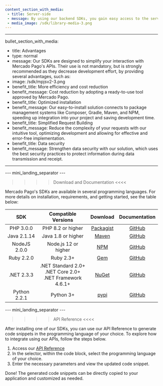 ```yaml
---
content_section_with_media: 
 - title: Server-side
 - message: By using our backend SDKs, you gain easy access to the server-side functionalities of our solutions. This allows you to create and check the status of different transactions, integrate payments via card and other methods, as well as perform refunds or chargebacks.
 - media_image: /sdk/library-media-3.png
---
```


---
bullet_section_with_media: 
 - title: Advantages
 - type: normal
 - message: Our SDKs are designed to simplify your interaction with Mercado Pago's APIs. Their use is not mandatory, but is strongly recommended as they decrease development effort, by providing several advantages, such as:
 - image: /sdk/mpjsv2-3.png
 - benefit_title: More efficiency and cost reduction
 - benefit_message: Cost reduction by adopting a ready-to-use tool approved by Mercado Pago.
 - benefit_title: Optimized installation
 - benefit_message: Our easy-to-install solution connects to package management systems like Composer, Gradle, Maven, and NPM, speeding up integration into your project and saving development time.
 - benefit_title: Simplified Request Building
 - benefit_message: Reduce the complexity of your requests with our intuitive tool, optimizing development and allowing for effective and error-free implementation.
 - benefit_title: Data security
 - benefit_message: Strengthen data security with our solution, which uses the best security practices to protect information during data transmission and receipt.
---

--- mini_landing_separator ---

>>>> Download and Documentation <<<<

Mercado Pago's SDKs are available in several programming languages. For more details on installation, requirements, and getting started, see the table below:

|      SDK      |                    Compatible Versions                    |  Download | Documentation |
|:-------------:|:---------------------------------------------------------:|:---------:|:-------------:|
| PHP 3.0.0     | PHP 8.2 or higher                                         | [Packagist](https://packagist.org/packages/mercadopago/dx-php) | [GitHub](https://github.com/mercadopago/sdk-php)  |
| Java 2.1.14   | Java 1.8 or higher                                        | [Maven](https://search.maven.org/artifact/com.mercadopago/sdk-java) | [GitHub](https://github.com/mercadopago/sdk-java) |
| NodeJS 2.0.0  | Node.js 12 or higher                                      | [NPM](https://www.npmjs.com/package/mercadopago) | [GitHub](https://github.com/mercadopago/sdk-nodejs) |
| Ruby 2.2.0    | Ruby 2.3+                                                 | [Gem](https://rubygems.org/gems/mercadopago-sdk) | [GitHub](https://github.com/mercadopago/sdk-ruby) |
| .NET 2.3.3    | .NET Standard 2.0+ <br> .NET Core 2.0+ <br> .NET Framework 4.6.1+ | [NuGet](https://www.nuget.org/packages/mercadopago-sdk) | [GitHub](https://github.com/mercadopago/sdk-dotnet) |
| Python 2.2.1  | Python 3+                                                 | [pypi](https://pypi.org/project/mercadopago/) | [GitHub](https://github.com/mercadopago/sdk-python) |


--- mini_landing_separator ---

>>>> API Reference <<<<

After installing one of our SDKs, you can use our API Reference to generate code snippets in the programming language of your choice. To explore how to integrate using our APIs, follow the steps below.

1. Access our [API Reference](https://www.mercadopago.com/developers/pt/reference)
2. In the selector, within the code block, select the programming language of your choice.
3. Enter the necessary parameters and view the updated code snippet.

Done! The generated code snippets can be directly copied to your application and customized as needed.

